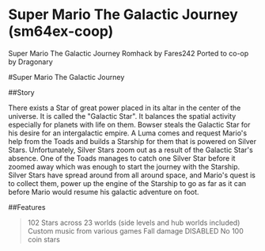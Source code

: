 # Super Mario The Galactic Journey (sm64ex-coop)
Super Mario The Galactic Journey Romhack by Fares242
Ported to co-op by Dragonary

#Super Mario The Galactic Journey

##Story

There exists a Star of great power placed in its altar in the center of the universe.
It is called the "Galactic Star". It balances the spatial activity especially for planets with life on them.
Bowser steals the Galactic Star for his desire for an intergalactic empire. 
A Luma comes and request Mario's help from the Toads and builds a Starship for them that is powered on Silver Stars. 
Unfortunately, Silver Stars zoom out as a result of the Galactic Star's absence. 
One of the Toads manages to catch one Silver Star before it zoomed away which was enough to start the journey with the Starship. 
Silver Stars have spread around from all around space, and Mario's quest is to collect them, power up the engine of the Starship to go as far as it can before Mario would resume his galactic adventure on foot.

##Features

> 102 Stars across 23 worlds (side levels and hub worlds included)
> Custom music from various games
> Fall damage DISABLED
> No 100 coin stars
